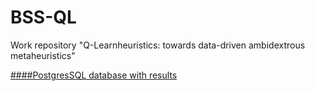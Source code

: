 # BSS-QL
Work repository "Q-Learnheuristics: towards data-driven ambidextrous metaheuristics"


 

[####PostgresSQL database with results](https://drive.google.com/drive/folders/18wT7QR2sTjM_nvYwLpn9t8XUiuRxlN0w?usp=sharing)
